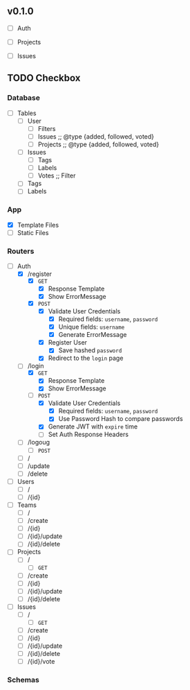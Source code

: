 v0.1.0
------
- [ ] Auth
- [ ] Projects
- [ ] Issues


## TODO Checkbox
### Database
- [ ] Tables
    - [ ] User
        - [ ] Filters
        - [ ] Issues    ;; @type {added, followed, voted}
        - [ ] Projects  ;; @type {added, followed, voted}
    - [ ] Issues
        - [ ] Tags
        - [ ] Labels
        - [ ] Votes     ;; Filter
    - [ ] Tags
    - [ ] Labels

### App
- [x] Template Files
- [ ] Static Files

### Routers
- [ ] Auth
    - [x] /register
        - [x] `GET`
            - [x] Response Template
            - [x] Show ErrorMessage
        - [x] `POST`
            - [x] Validate User Credentials
                - [x] Required fields: `username`, `password`
                - [x] Unique fields: `username`
                - [x] Generate ErrorMessage
            - [x] Register User
                - [x] Save hashed `password`
            - [x] Redirect to the `login` page
    - [ ] /login
        - [x] `GET`
            - [x] Response Template
            - [x] Show ErrorMessage
        - [ ] `POST`
            - [x] Validate User Credentials
                - [x] Required fields: `username`, `password`
                - [x] Use Password Hash to compare passwords
            - [x] Generate JWT with `expire` time
            - [ ] Set Auth Response Headers
    - [ ] /logoug
        - [ ] `POST`
    - [ ] /
    - [ ] /update
    - [ ] /delete
- [ ] Users
    - [ ] /
    - [ ] /{id}
- [ ] Teams
    - [ ] /
    - [ ] /create
    - [ ] /{id}
    - [ ] /{id}/update
    - [ ] /{id}/delete
- [ ] Projects
    - [ ] /
        - [ ] `GET`
    - [ ] /create
    - [ ] /{id}
    - [ ] /{id}/update
    - [ ] /{id}/delete
- [ ] Issues
    - [ ] /
        - [ ] `GET`
    - [ ] /create
    - [ ] /{id}
    - [ ] /{id}/update
    - [ ] /{id}/delete
    - [ ] /{id}/vote

### Schemas